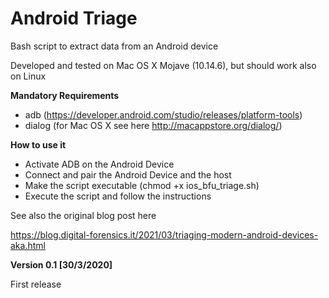 # Android Triage

Bash script to extract data from an Android device

Developed and tested on Mac OS X Mojave (10.14.6), but should work also on Linux

<b>Mandatory Requirements</b>

- adb (https://developer.android.com/studio/releases/platform-tools)
- dialog (for Mac OS X see here http://macappstore.org/dialog/)

<b>How to use it</b>

- Activate ADB on the Android Device
- Connect and pair the Android Device and the host
- Make the script executable (chmod +x ios_bfu_triage.sh)
- Execute the script and follow the instructions

See also the original blog post here

https://blog.digital-forensics.it/2021/03/triaging-modern-android-devices-aka.html

<b>Version 0.1 [30/3/2020]</b>

First release
